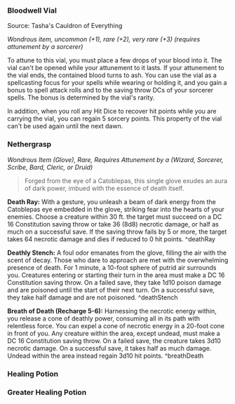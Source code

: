 ### Bloodwell Vial
Source: Tasha's Cauldron of Everything

_Wondrous item, uncommon (+1), rare (+2), very rare (+3) (requires attunement by a sorcerer)_

To attune to this vial, you must place a few drops of your blood into it. The vial can't be opened while your attunement to it lasts. If your attunement to the vial ends, the contained blood turns to ash. You can use the vial as a spellcasting focus for your spells while wearing or holding it, and you gain a bonus to spell attack rolls and to the saving throw DCs of your sorcerer spells. The bonus is determined by the vial's rarity.

In addition, when you roll any Hit Dice to recover hit points while you are carrying the vial, you can regain 5 sorcery points. This property of the vial can't be used again until the next dawn.



### Nethergrasp
_Wondrous Item (Glove), Rare, Requires Attunement by a (Wizard, Sorcerer, Scribe, Bard, Cleric, or Druid)_

>Forged from the eye of a Catoblepas, this single glove exudes an aura of dark power, imbued with the essence of death itself.

**Death Ray:** With a gesture, you unleash a beam of dark energy from the Catoblepas eye embedded in the glove, striking fear into the hearts of your enemies. Choose a creature within 30 ft. the target must succeed on a DC 16 Constitution saving throw or take 36 (8d8) necrotic damage, or half as much on a successful save. If the saving throw fails by 5 or more, the target takes 64 necrotic damage and dies if reduced to 0 hit points. ^deathRay

**Deathly Stench:** A foul odor emanates from the glove, filling the air with the scent of decay. Those who dare to approach are met with the overwhelming presence of death. For 1 minute, a 10-foot sphere of putrid air surrounds you. Creatures entering or starting their turn in the area must make a DC 16 Constitution saving throw. On a failed save, they take 1d10 poison damage and are poisoned until the start of their next turn. On a successful save, they take half damage and are not poisoned. ^deathStench

**Breath of Death (Recharge 5-6):** Harnessing the necrotic energy within, you release a cone of deathly power, consuming all in its path with relentless force. You can expel a cone of necrotic energy in a 20-foot cone in front of you. Any creature within the area, except undead, must make a DC 16 Constitution saving throw. On a failed save, the creature takes 3d10 necrotic damage. On a successful save, it takes half as much damage. Undead within the area instead regain 3d10 hit points. ^breathDeath

### Healing Potion

### Greater Healing Potion
